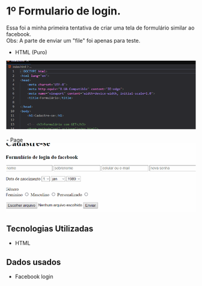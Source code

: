 # 1º Formulario de login.

Essa foi a minha primeira tentativa de criar uma tela de formulário similar ao facebook. <br>
Obs: A parte de enviar um "file" foi apenas para teste.
<br>
- HTML (Puro)
<img src="form.gif" alt="É um gif da tela do projeto">
<br><br>
- Page
<img src="form2.gif" alt="É um gif da tela do projeto">


## Tecnologias Utilizadas

- HTML

## Dados usados

- Facebook login
